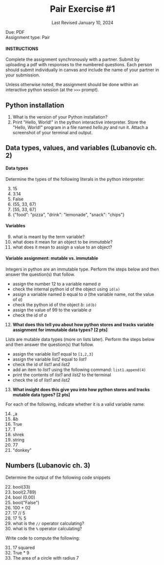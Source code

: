 <h1 style="text-align: center;">Pair Exercise #1</h1>

<p style="text-align: center;">Last Revised January 10, 2024</p>

Due: PDF \
Assignment type: Pair

#### INSTRUCTIONS
Complete the assignment synchronously with a partner. Submit by uploading a pdf with responses to the numbered questions. Each person should submit individually in canvas and include the name of your partner in your submission.

Unless otherwise noted, the assignment should be done within an interactive python session (at the `>>>` prompt).

## Python installation
1) What is the version of your Python installation?
2) Print "Hello, World!" in the python interactive interpreter. Store the "Hello, World!" program in a file named _hello.py_ and run it. Attach a screenshot of your terminal and output.

## Data types, values, and variables (Lubanovic ch. 2)

#### Data types
Determine the types of the following literals in the python interpreter:

3) 15
4) 3.14
5) False
6) (55, 33, 67)
7) [55, 33, 67]
8) {"food": "pizza", "drink": "lemonade", "snack": "chips"}

#### Variables
9) what is meant by the term variable?
10) what does it mean for an object to be _immutable_?
11) what does it mean to assign a value to an object?

#### Variable assignment: mutable vs. immutable
Integers in python are an immutable type. Perform the steps below and then answer the question(s) that follow.
- assign the number 12 to a variable named _a_
- check the internal python id of the object using `id(a)`
- assign a variable named _b_ equal to _a_ (the variable name, not the value of _a_)
- check the python id of the object _b_: `id(b)`
- assign the value of 99 to the variable _a_
- check the id of _a_
12) **What does this tell you about how python stores and tracks variable assignment for immutable data types? [2 pts]**

Lists are mutable data types (more on lists later). Perform the steps below and then answer the question(s) that follow.
- assign the variable _list1_ equal to `[1,2,3]`
- assign the variable _list2_ equal to _list1_
- check the id of _list1_ and _list2_
- add an item to _list1_ using the following command: `list1.append(4)`
- print the contents of _list1_ and _list2_ to the terminal
- check the id of _list1_ and _list2_
13) **What insight does this give you into how python stores and tracks mutable data types? [2 pts]**

For each of the following, indicate whether it is a valid variable name:

14) _a
15) &b
16) True
17) T
18) shrek
19) string
20) 77
21) "donkey"

## Numbers (Lubanovic ch. 3)
Determine the output of the following code snippets

22) bool(33)
23) bool(2.789)
24) bool (0.00)
25) bool("False")
26) 100 + 02
27) 17 // 5
28) 17 % 5
29) what is the `//` operator calculating? 
30) what is the `%` operator calculating?

Write code to compute the following:

31) 17 squared
32) True * 9
33) The area of a circle with radius 7
